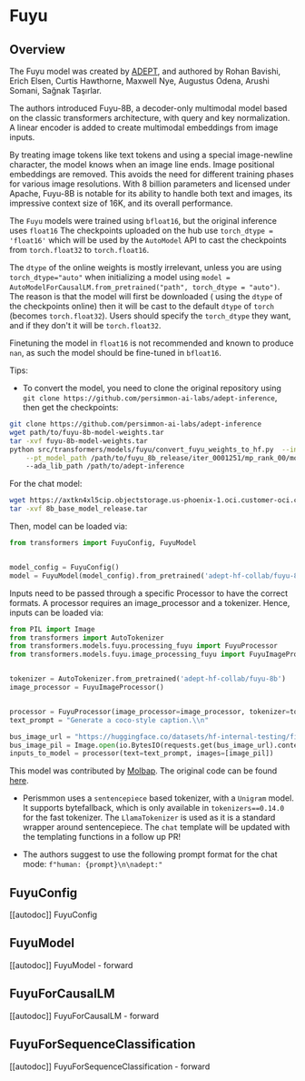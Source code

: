 <!--Copyright 2023 The HuggingFace Team. All rights reserved.

Licensed under the Apache License, Version 2.0 (the "License"); you may not use this file except in compliance with
the License. You may obtain a copy of the License at

http://www.apache.org/licenses/LICENSE-2.0

Unless required by applicable law or agreed to in writing, software distributed under the License is distributed on
an "AS IS" BASIS, WITHOUT WARRANTIES OR CONDITIONS OF ANY KIND, either express or implied. See the License for the
specific language governing permissions and limitations under the License.

⚠️ Note that this file is in Markdown but contain specific syntax for our doc-builder (similar to MDX) that may not be
rendered properly in your Markdown viewer.

-->

# Fuyu

## Overview

The Fuyu model was created by [ADEPT](https://www.adept.ai/blog/fuyu-8b), and authored by Rohan Bavishi, Erich Elsen, Curtis Hawthorne, Maxwell Nye, Augustus Odena, Arushi Somani, Sağnak Taşırlar. 

The authors introduced Fuyu-8B, a decoder-only multimodal model based on the classic transformers architecture, with query and key normalization. A linear encoder is added to create multimodal embeddings from image inputs. 

By treating image tokens like text tokens and using a special image-newline character, the model knows when an image line ends. Image positional embeddings are removed. This avoids the need for different training phases for various image resolutions. With 8 billion parameters and licensed under Apache, Fuyu-8B is notable for its ability to handle both text and images, its impressive context size of 16K, and its overall performance.

<Tip warning={true}>

The `Fuyu` models were trained using `bfloat16`, but the original inference uses `float16` The checkpoints uploaded on the hub use `torch_dtype = 'float16'` which will be
used by the `AutoModel` API to cast the checkpoints from `torch.float32` to `torch.float16`. 

The `dtype` of the online weights is mostly irrelevant, unless you are using `torch_dtype="auto"` when initializing a model using `model = AutoModelForCausalLM.from_pretrained("path", torch_dtype = "auto")`. The reason is that the model will first be downloaded ( using the `dtype` of the checkpoints online) then it will be cast to the default `dtype` of `torch` (becomes `torch.float32`). Users should specify the `torch_dtype` they want, and if they don't it will be `torch.float32`.

Finetuning the model in `float16` is not recommended and known to produce `nan`, as such the model should be fine-tuned in `bfloat16`.

</Tip>


Tips:

- To convert the model, you need to clone the original repository using `git clone https://github.com/persimmon-ai-labs/adept-inference`, then get the checkpoints:

```bash
git clone https://github.com/persimmon-ai-labs/adept-inference
wget path/to/fuyu-8b-model-weights.tar
tar -xvf fuyu-8b-model-weights.tar
python src/transformers/models/fuyu/convert_fuyu_weights_to_hf.py  --input_dir /path/to/downloaded/fuyu/weights/ --output_dir /output/path \
    --pt_model_path /path/to/fuyu_8b_release/iter_0001251/mp_rank_00/model_optim_rng.pt
    --ada_lib_path /path/to/adept-inference
```

For the chat model:
```bash
wget https://axtkn4xl5cip.objectstorage.us-phoenix-1.oci.customer-oci.com/n/axtkn4xl5cip/b/adept-public-data/o/8b_chat_model_release.tar
tar -xvf 8b_base_model_release.tar
```
Then, model can be loaded via:

```py 
from transformers import FuyuConfig, FuyuModel


model_config = FuyuConfig()
model = FuyuModel(model_config).from_pretrained('adept-hf-collab/fuyu-8b')


```

Inputs need to be passed through a specific Processor to have the correct formats.
A processor requires an image_processor and a tokenizer. Hence, inputs can be loaded via:

```py
from PIL import Image
from transformers import AutoTokenizer
from transformers.models.fuyu.processing_fuyu import FuyuProcessor
from transformers.models.fuyu.image_processing_fuyu import FuyuImageProcessor


tokenizer = AutoTokenizer.from_pretrained('adept-hf-collab/fuyu-8b')
image_processor = FuyuImageProcessor()


processor = FuyuProcessor(image_processor=image_processor, tokenizer=tokenizer)
text_prompt = "Generate a coco-style caption.\\n"

bus_image_url = "https://huggingface.co/datasets/hf-internal-testing/fixtures-captioning/resolve/main/bus.png"
bus_image_pil = Image.open(io.BytesIO(requests.get(bus_image_url).content))
inputs_to_model = processor(text=text_prompt, images=[image_pil])


```

This model was contributed by [Molbap](https://huggingface.co/Molbap).
The original code can be found [here](https://github.com/persimmon-ai-labs/adept-inference).

- Perismmon uses a `sentencepiece` based tokenizer, with a `Unigram` model. It supports bytefallback, which is only available in `tokenizers==0.14.0` for the fast tokenizer.
The `LlamaTokenizer` is used as it is a standard wrapper around sentencepiece. The `chat` template will be updated with the templating functions in a follow up PR!

- The authors suggest to use the following prompt format for the chat mode: `f"human: {prompt}\n\nadept:"`


## FuyuConfig

[[autodoc]] FuyuConfig

## FuyuModel

[[autodoc]] FuyuModel
    - forward

## FuyuForCausalLM

[[autodoc]] FuyuForCausalLM
    - forward

## FuyuForSequenceClassification

[[autodoc]] FuyuForSequenceClassification
    - forward
